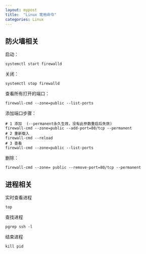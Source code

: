 ```yaml
---
layout: mypost
title:  "Linux 常用命令"
categories: Linux
---
```


## 防火墙相关
启动： 
```shell
systemctl start firewalld 
```
关闭：
```shell
systemctl stop firewalld
```
查看所有打开的端口： 
```shell
firewall-cmd --zone=public --list-ports
```
    
添加端口步骤：
```shell
# 1 添加  (--permanent永久生效，没有此参数重启后失效)
firewall-cmd --zone=public --add-port=80/tcp --permanent
# 2 重新载入
firewall-cmd --reload
# 3 查看
firewall-cmd --zone=public --list-ports
```
删除：
```shell
firewall-cmd --zone= public --remove-port=80/tcp --permanent
```

## 进程相关
实时查看进程
```shell
top
```
查找进程
```shell
pgrep ssh -l
```
结束进程
```shell
kill pid
```


